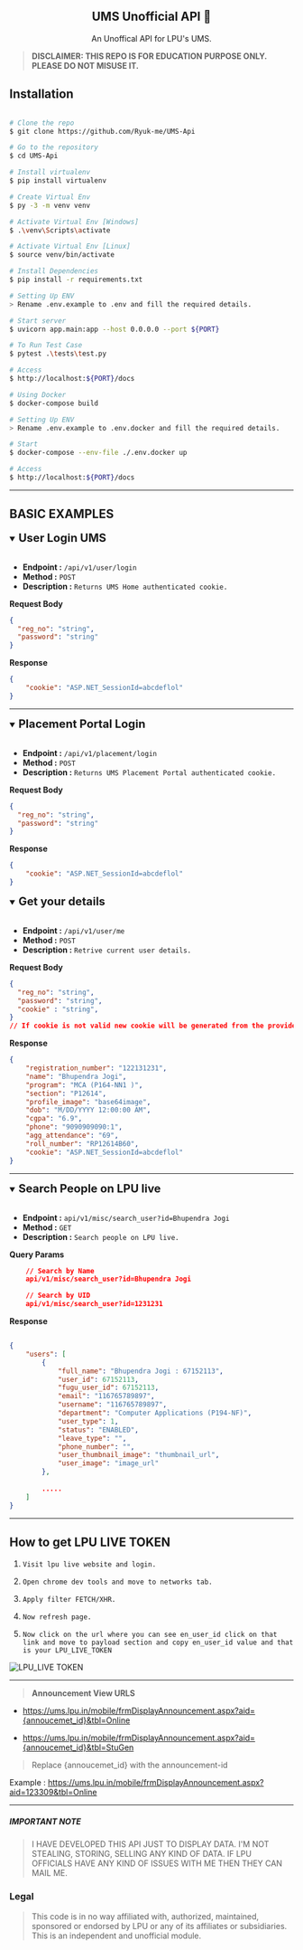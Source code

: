<h2 align='center'>UMS Unofficial API 🤫</h2>

</p>

<p align="center">
    An Unoffical API for LPU's UMS.
</p>

> **DISCLAIMER: THIS REPO IS FOR EDUCATION PURPOSE ONLY. PLEASE DO NOT MISUSE IT.**



## Installation

```sh

# Clone the repo
$ git clone https://github.com/Ryuk-me/UMS-Api

# Go to the repository
$ cd UMS-Api

# Install virtualenv
$ pip install virtualenv

# Create Virtual Env
$ py -3 -m venv venv

# Activate Virtual Env [Windows]
$ .\venv\Scripts\activate

# Activate Virtual Env [Linux]
$ source venv/bin/activate

# Install Dependencies
$ pip install -r requirements.txt

# Setting Up ENV
> Rename .env.example to .env and fill the required details.

# Start server
$ uvicorn app.main:app --host 0.0.0.0 --port ${PORT}

# To Run Test Case
$ pytest .\tests\test.py

# Access
$ http://localhost:${PORT}/docs

# Using Docker
$ docker-compose build

# Setting Up ENV
> Rename .env.example to .env.docker and fill the required details.

# Start
$ docker-compose --env-file ./.env.docker up

# Access
$ http://localhost:${PORT}/docs

```

---

## BASIC EXAMPLES

<details open>
<summary style='font-size: 15px'><span style='font-size: 20px;font-weight:bold;'>User Login UMS</span></summary>

<br/>  

  - **Endpoint :** `/api/v1/user/login`
  - **Method :** `POST`
  - **Description :** `Returns UMS Home authenticated cookie.`


**Request Body**
```json
{
  "reg_no": "string",
  "password": "string"
}
```
**Response**
```json
{
    "cookie": "ASP.NET_SessionId=abcdeflol"
}
```
</details>

---

<details open>
<summary style='font-size: 15px'><span style='font-size: 20px;font-weight:bold;'>Placement Portal Login</span></summary>

<br/>  

  - **Endpoint :** `/api/v1/placement/login`
  - **Method :** `POST`
  - **Description :** `Returns UMS Placement Portal authenticated cookie.`


**Request Body**
```json
{
  "reg_no": "string",
  "password": "string"
}
```
**Response**
```json
{
    "cookie": "ASP.NET_SessionId=abcdeflol"
}
```
</details>

<details open>
<summary style='font-size: 15px'><span style='font-size: 20px;font-weight:bold;'>Get your details</span></summary>

<br/>  

  - **Endpoint :** `/api/v1/user/me`
  - **Method :** `POST`
  - **Description :** `Retrive current user details.`


**Request Body**
```json
{
  "reg_no": "string",
  "password": "string",
  "cookie" : "string",
}
// If cookie is not valid new cookie will be generated from the provided reg_no and password and new cookie will be sent back in response. 
```
**Response**
```json
{
    "registration_number": "122131231",
    "name": "Bhupendra Jogi",
    "program": "MCA (P164-NN1 )",
    "section": "P12614",
    "profile_image": "base64image",
    "dob": "M/DD/YYYY 12:00:00 AM",
    "cgpa": "6.9",
    "phone": "9090909090:1",
    "agg_attendance": "69",
    "roll_number": "RP12614B60",
    "cookie": "ASP.NET_SessionId=abcdeflol"
}
```
</details>

---

<details open>
<summary style='font-size: 15px'><span style='font-size: 20px;font-weight:bold;'>Search People on LPU live</span></summary>

<br/>  

  - **Endpoint :** `api/v1/misc/search_user?id=Bhupendra Jogi`
  - **Method :** `GET`
  - **Description :** `Search people on LPU live.`


**Query Params**
```json
    // Search by Name
    api/v1/misc/search_user?id=Bhupendra Jogi

    // Search by UID
    api/v1/misc/search_user?id=1231231
```
**Response**
```json

{
    "users": [
        {
            "full_name": "Bhupendra Jogi : 67152113",
            "user_id": 67152113,
            "fugu_user_id": 67152113,
            "email": "116765789897",
            "username": "116765789897",
            "department": "Computer Applications (P194-NF)",
            "user_type": 1,
            "status": "ENABLED",
            "leave_type": "",
            "phone_number": "",
            "user_thumbnail_image": "thumbnail_url",
            "user_image": "image_url"
        },
        
        .....
    ]
}
```
</details>

---

## How to get LPU LIVE TOKEN

1. `Visit lpu live website and login.`

2. `Open chrome dev tools and move to networks tab.`

3. `Apply filter FETCH/XHR.`

4. `Now refresh page.`

5. `Now click on the url where you can see en_user_id click on that link and move to payload section and copy en_user_id value and that is your LPU_LIVE_TOKEN` 

![LPU_LIVE TOKEN](./assets/live_token.png)

---

> **Announcement View URLS**


- https://ums.lpu.in/mobile/frmDisplayAnnouncement.aspx?aid={annoucemet_id}&tbl=Online
    
- https://ums.lpu.in/mobile/frmDisplayAnnouncement.aspx?aid={annoucemet_id}&tbl=StuGen

> Replace {annoucemet_id} with the announcement-id

Example : https://ums.lpu.in/mobile/frmDisplayAnnouncement.aspx?aid=123309&tbl=Online

---



##### IMPORTANT NOTE
> I HAVE DEVELOPED THIS API JUST TO DISPLAY DATA. I'M NOT STEALING, STORING, SELLING  ANY KIND OF DATA. IF LPU OFFICIALS HAVE ANY KIND OF ISSUES WITH ME THEN THEY CAN MAIL ME.

### Legal
> This code is in no way affiliated with, authorized, maintained, sponsored or endorsed by LPU or any of its affiliates or subsidiaries. This is an independent and unofficial module.

